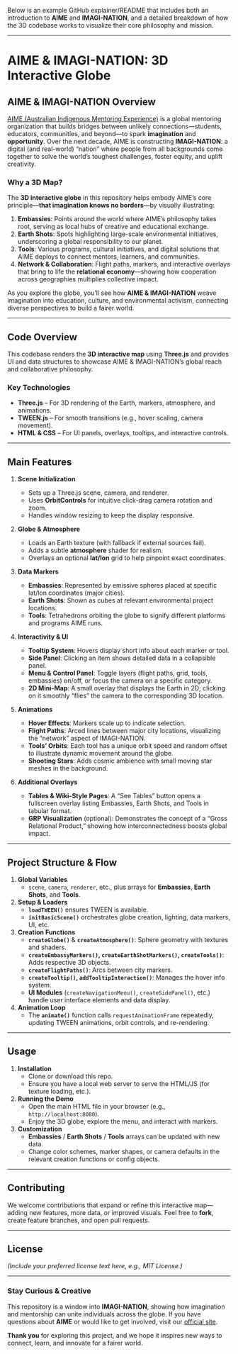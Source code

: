 Below is an example GitHub explainer/README that includes both an introduction to **AIME** and **IMAGI-NATION**, and a detailed breakdown of how the 3D codebase works to visualize their core philosophy and mission.

---

# **AIME & IMAGI-NATION: 3D Interactive Globe**

## **AIME & IMAGI-NATION Overview**

[AIME (Australian Indigenous Mentoring Experience)](https://aimementoring.com) is a global mentoring organization that builds bridges between unlikely connections—students, educators, communities, and beyond—to spark **imagination** and **opportunity**. Over the next decade, AIME is constructing **IMAGI-NATION**: a digital (and real-world) “nation” where people from all backgrounds come together to solve the world’s toughest challenges, foster equity, and uplift creativity.

### **Why a 3D Map?**
The **3D interactive globe** in this repository helps embody AIME’s core principle—**that imagination knows no borders**—by visually illustrating:

1. **Embassies**: Points around the world where AIME’s philosophy takes root, serving as local hubs of creative and educational exchange.  
2. **Earth Shots**: Spots highlighting large-scale environmental initiatives, underscoring a global responsibility to our planet.  
3. **Tools**: Various programs, cultural initiatives, and digital solutions that AIME deploys to connect mentors, learners, and communities.  
4. **Network & Collaboration**: Flight paths, markers, and interactive overlays that bring to life the **relational economy**—showing how cooperation across geographies multiplies collective impact.

As you explore the globe, you’ll see how **AIME & IMAGI-NATION** weave imagination into education, culture, and environmental activism, connecting diverse perspectives to build a fairer world.

---

## **Code Overview**

This codebase renders the **3D interactive map** using **Three.js** and provides UI and data structures to showcase AIME & IMAGI-NATION’s global reach and collaborative philosophy.

### **Key Technologies**

- **Three.js** – For 3D rendering of the Earth, markers, atmosphere, and animations.  
- **TWEEN.js** – For smooth transitions (e.g., hover scaling, camera movement).  
- **HTML & CSS** – For UI panels, overlays, tooltips, and interactive controls.

---

## **Main Features**

1. **Scene Initialization**  
   - Sets up a Three.js scene, camera, and renderer.  
   - Uses **OrbitControls** for intuitive click-drag camera rotation and zoom.  
   - Handles window resizing to keep the display responsive.

2. **Globe & Atmosphere**  
   - Loads an Earth texture (with fallback if external sources fail).  
   - Adds a subtle **atmosphere** shader for realism.  
   - Overlays an optional **lat/lon** grid to help pinpoint exact coordinates.

3. **Data Markers**  
   - **Embassies**: Represented by emissive spheres placed at specific lat/lon coordinates (major cities).  
   - **Earth Shots**: Shown as cubes at relevant environmental project locations.  
   - **Tools**: Tetrahedrons orbiting the globe to signify different platforms and programs AIME runs.

4. **Interactivity & UI**  
   - **Tooltip System**: Hovers display short info about each marker or tool.  
   - **Side Panel**: Clicking an item shows detailed data in a collapsible panel.  
   - **Menu & Control Panel**: Toggle layers (flight paths, grid, tools, embassies) on/off, or focus the camera on a specific category.  
   - **2D Mini-Map**: A small overlay that displays the Earth in 2D; clicking on it smoothly “flies” the camera to the corresponding 3D location.

5. **Animations**  
   - **Hover Effects**: Markers scale up to indicate selection.  
   - **Flight Paths**: Arced lines between major city locations, visualizing the “network” aspect of IMAGI-NATION.  
   - **Tools’ Orbits**: Each tool has a unique orbit speed and random offset to illustrate dynamic movement around the globe.  
   - **Shooting Stars**: Adds cosmic ambience with small moving star meshes in the background.

6. **Additional Overlays**  
   - **Tables & Wiki-Style Pages**: A “See Tables” button opens a fullscreen overlay listing Embassies, Earth Shots, and Tools in tabular format.  
   - **GRP Visualization** (optional): Demonstrates the concept of a “Gross Relational Product,” showing how interconnectedness boosts global impact.

---

## **Project Structure & Flow**

1. **Global Variables**  
   - `scene`, `camera`, `renderer`, etc., plus arrays for **Embassies**, **Earth Shots**, and **Tools**.
2. **Setup & Loaders**  
   - **`loadTWEEN()`** ensures TWEEN is available.  
   - **`initBasicScene()`** orchestrates globe creation, lighting, data markers, UI, etc.
3. **Creation Functions**  
   - **`createGlobe()`** & **`createAtmosphere()`**: Sphere geometry with textures and shaders.  
   - **`createEmbassyMarkers()`, `createEarthShotMarkers()`, `createTools()`**: Adds respective 3D objects.  
   - **`createFlightPaths()`**: Arcs between city markers.  
   - **`createTooltip()`, `addTooltipInteraction()`**: Manages the hover info system.  
   - **UI Modules** (`createNavigationMenu()`, `createSidePanel()`, etc.) handle user interface elements and data display.
4. **Animation Loop**  
   - The **`animate()`** function calls `requestAnimationFrame` repeatedly, updating TWEEN animations, orbit controls, and re-rendering.

---

## **Usage**

1. **Installation**  
   - Clone or download this repo.  
   - Ensure you have a local web server to serve the HTML/JS (for texture loading, etc.).
2. **Running the Demo**  
   - Open the main HTML file in your browser (e.g., `http://localhost:8080`).  
   - Enjoy the 3D globe, explore the menu, and interact with markers.
3. **Customization**  
   - **Embassies** / **Earth Shots** / **Tools** arrays can be updated with new data.  
   - Change color schemes, marker shapes, or camera defaults in the relevant creation functions or config objects.

---

## **Contributing**

We welcome contributions that expand or refine this interactive map—adding new features, more data, or improved visuals. Feel free to **fork**, create feature branches, and open pull requests.

---

## **License**

*(Include your preferred license text here, e.g., MIT License.)*

---

### **Stay Curious & Creative**

This repository is a window into **IMAGI-NATION**, showing how imagination and mentorship can unite individuals across the globe. If you have questions about **AIME** or would like to get involved, visit our [official site](https://aimementoring.com).

**Thank you** for exploring this project, and we hope it inspires new ways to connect, learn, and innovate for a fairer world.
